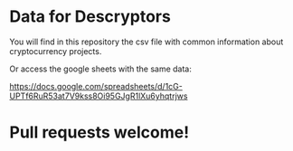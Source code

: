 # Data for Descryptors

You will find in this repository the csv file with common information about cryptocurrency projects.

Or access the google sheets with the same data:

https://docs.google.com/spreadsheets/d/1cG-UPTf6RuR53at7V9kss8Oi95GJgR1lXu6yhqtrjws


# __Pull requests welcome!__
